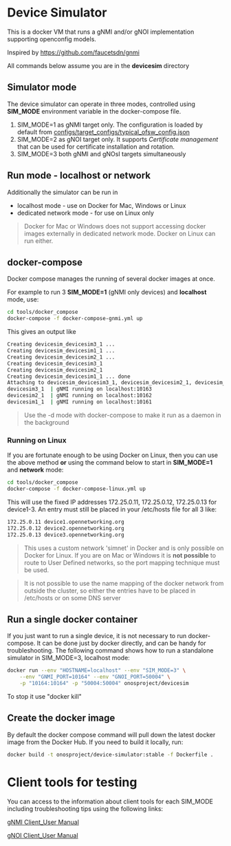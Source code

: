 # Device Simulator

This is a docker VM that runs a gNMI and/or gNOI implementation 
supporting openconfig models.

Inspired by https://github.com/faucetsdn/gnmi 

All commands below assume you are in the __devicesim__ directory

## Simulator mode
The device simulator can operate in three modes, controlled
using **SIM_MODE** environment variable in the docker-compose file. 
1) SIM_MODE=1 as gNMI target only. The configuration is loaded by default from [configs/target_configs/typical_ofsw_config.json](../configs/target_configs/typical_ofsw_config.json)
2) SIM_MODE=2 as gNOI target only. It supports *Certificate management* that can be used for certificate installation and rotation. 
3) SIM_MODE=3 both gNMI and gNOsI targets simultaneously

## Run mode - localhost or network
Additionally the simulator can be run in
* localhost mode - use on Docker for Mac, Windows or Linux
* dedicated network mode - for use on Linux only 

> Docker for Mac or Windows does not support accessing docker images
> externally in dedicated network mode. Docker on Linux can run either.

## docker-compose
Docker compose manages the running of several docker images at once.

For example to run 3 **SIM_MODE=1** (gNMI only devices) and **localhost** mode, use: 
```bash
cd tools/docker_compose
docker-compose -f docker-compose-gnmi.yml up
```

This gives an output like
```bash
Creating devicesim_devicesim3_1 ... 
Creating devicesim_devicesim1_1 ... 
Creating devicesim_devicesim2_1 ... 
Creating devicesim_devicesim3_1
Creating devicesim_devicesim2_1
Creating devicesim_devicesim1_1 ... done
Attaching to devicesim_devicesim3_1, devicesim_devicesim2_1, devicesim_devicesim1_1
devicesim3_1  | gNMI running on localhost:10163
devicesim2_1  | gNMI running on localhost:10162
devicesim1_1  | gNMI running on localhost:10161
```
> Use the -d mode with docker-compose to make it run as a daemon in the background


### Running on Linux
If you are fortunate enough to be using Docker on Linux, then you can use the
above method __or__ using the command below to start in **SIM_MODE=1** and **network** mode:

```bash
cd tools/docker_compose
docker-compose -f docker-compose-linux.yml up
```

This will use the fixed IP addresses 172.25.0.11, 172.25.0.12, 172.25.0.13 for
device1-3. An entry must still be placed in your /etc/hosts file for all 3 like:
```bash
172.25.0.11 device1.opennetworking.org
172.25.0.12 device2.opennetworking.org
172.25.0.13 device3.opennetworking.org
```

> This uses a custom network 'simnet' in Docker and is only possible on Docker for Linux.
> If you are on Mac or Windows it is __not possible__ to route to User Defined networks,
> so the port mapping technique must be used.

> It is not possible to use the name mapping of the docker network from outside
> the cluster, so either the entries have to be placed in /etc/hosts or on some
> DNS server

## Run a single docker container
If you just want to run a single device, it is not necessary to run 
docker-compose. It can be done just by docker directly, and can be 
handy for troubleshooting. The following command shows how to run
a standalone simulator in SIM_MODE=3, localhost mode:
```bash
docker run --env "HOSTNAME=localhost" --env "SIM_MODE=3" \
    --env "GNMI_PORT=10164" --env "GNOI_PORT=50004" \
    -p "10164:10164" -p "50004:50004" onosproject/devicesim
```
To stop it use "docker kill"

## Create the docker image
By default the docker compose command will pull down the latest docker
image from the Docker Hub. If you need to build it locally, run:
```bash
docker build -t onosproject/device-simulator:stable -f Dockerfile .
```

# Client tools for testing
You can access to the information about client tools for each SIM_MODE
including troubleshooting tips using the following links: 

[gNMI Client_User Manual](gnmi/gnmi_user_manual.md)

[gNOI Client_User Manual](gnoi/gnoi_user_manual.md)

